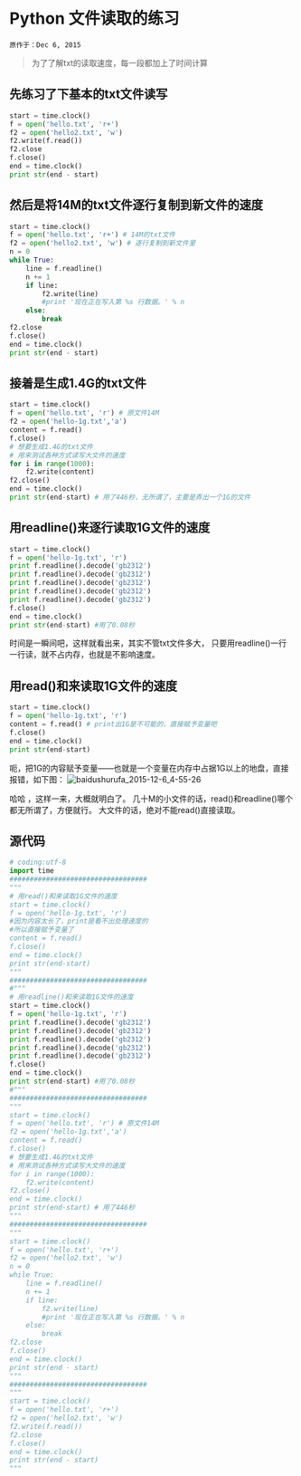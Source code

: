 # Python 文件读取的练习

`原作于：Dec 6, 2015`

> 为了了解txt的读取速度，每一段都加上了时间计算

## 先练习了下基本的txt文件读写

``` python
start = time.clock()
f = open('hello.txt', 'r+')
f2 = open('hello2.txt', 'w')
f2.write(f.read())
f2.close
f.close()
end = time.clock()
print str(end - start)
```

## 然后是将14M的txt文件逐行复制到新文件的速度

``` python
start = time.clock()
f = open('hello.txt', 'r+') # 14M的txt文件
f2 = open('hello2.txt', 'w') # 逐行复制到新文件里
n = 0
while True:
    line = f.readline()
    n += 1
    if line:
        f2.write(line)
        #print '现在正在写入第 %s 行数据。' % n
    else:
        break
f2.close
f.close()
end = time.clock()
print str(end - start)
```


## 接着是生成1.4G的txt文件

``` python
start = time.clock()
f = open('hello.txt', 'r') # 原文件14M
f2 = open('hello-1g.txt','a')
content = f.read()
f.close()
# 想要生成1.4G的txt文件
# 用来测试各种方式读写大文件的速度
for i in range(1000):
    f2.write(content)
f2.close()
end = time.clock()
print str(end-start) # 用了446秒，无所谓了，主要是弄出一个1G的文件
```


## 用readline()来逐行读取1G文件的速度

``` python
start = time.clock()
f = open('hello-1g.txt', 'r')
print f.readline().decode('gb2312')
print f.readline().decode('gb2312')
print f.readline().decode('gb2312')
print f.readline().decode('gb2312')
print f.readline().decode('gb2312')
f.close()
end = time.clock()
print str(end-start) #用了0.08秒
```

时间是一瞬间吧，这样就看出来，其实不管txt文件多大，
只要用readline()一行一行读，就不占内存，也就是不影响速度。


## 用read()和来读取1G文件的速度

``` python
start = time.clock()
f = open('hello-1g.txt', 'r')
content = f.read() # print出1G是不可能的，直接赋予变量吧
f.close()
end = time.clock()
print str(end-start) 
```

呃，把1G的内容赋予变量——也就是一个变量在内存中占据1G以上的地盘，直接报错，如下图：
![baidushurufa_2015-12-6_4-55-26](https://cloud.githubusercontent.com/assets/14041622/11610187/fcf0cde6-9bd5-11e5-89d2-a4a2a09fe849.png)

哈哈 ，这样一来，大概就明白了。
几十M的小文件的话，read()和readline()哪个都无所谓了，方便就行。
大文件的话，绝对不能read()直接读取。


## 源代码

``` python
# coding:utf-8
import time
##################################
"""
# 用read()和来读取1G文件的速度
start = time.clock()
f = open('hello-1g.txt', 'r')
#因为内容太长了，print是看不出处理速度的
#所以直接赋予变量了
content = f.read()
f.close()
end = time.clock()
print str(end-start)
"""
##################################
#"""
# 用readline()和来读取1G文件的速度
start = time.clock()
f = open('hello-1g.txt', 'r')
print f.readline().decode('gb2312')
print f.readline().decode('gb2312')
print f.readline().decode('gb2312')
print f.readline().decode('gb2312')
print f.readline().decode('gb2312')
f.close()
end = time.clock()
print str(end-start) #用了0.08秒
#"""
##################################
"""
start = time.clock()
f = open('hello.txt', 'r') # 原文件14M
f2 = open('hello-1g.txt','a')
content = f.read()
f.close()
# 想要生成1.4G的txt文件
# 用来测试各种方式读写大文件的速度
for i in range(1000):
    f2.write(content)
f2.close()
end = time.clock()
print str(end-start) # 用了446秒
"""
##################################
"""
start = time.clock()
f = open('hello.txt', 'r+')
f2 = open('hello2.txt', 'w')
n = 0
while True:
    line = f.readline()
    n += 1
    if line:
        f2.write(line)
        #print '现在正在写入第 %s 行数据。' % n
    else:
        break
f2.close
f.close()
end = time.clock()
print str(end - start)
"""
##################################
"""
start = time.clock()
f = open('hello.txt', 'r+')
f2 = open('hello2.txt', 'w')
f2.write(f.read())
f2.close
f.close()
end = time.clock()
print str(end - start)
"""

```


